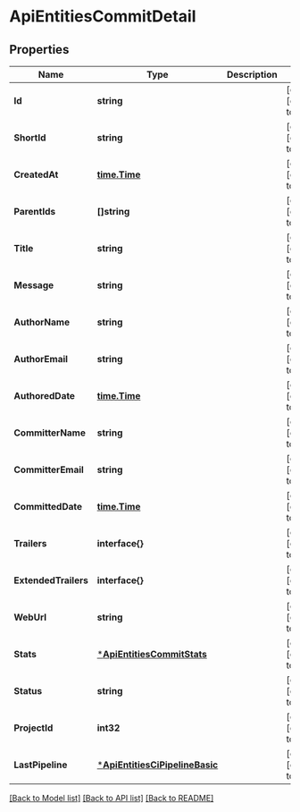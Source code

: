 # ApiEntitiesCommitDetail

## Properties
Name | Type | Description | Notes
------------ | ------------- | ------------- | -------------
**Id** | **string** |  | [optional] [default to null]
**ShortId** | **string** |  | [optional] [default to null]
**CreatedAt** | [**time.Time**](time.Time.md) |  | [optional] [default to null]
**ParentIds** | **[]string** |  | [optional] [default to null]
**Title** | **string** |  | [optional] [default to null]
**Message** | **string** |  | [optional] [default to null]
**AuthorName** | **string** |  | [optional] [default to null]
**AuthorEmail** | **string** |  | [optional] [default to null]
**AuthoredDate** | [**time.Time**](time.Time.md) |  | [optional] [default to null]
**CommitterName** | **string** |  | [optional] [default to null]
**CommitterEmail** | **string** |  | [optional] [default to null]
**CommittedDate** | [**time.Time**](time.Time.md) |  | [optional] [default to null]
**Trailers** | **interface{}** |  | [optional] [default to null]
**ExtendedTrailers** | **interface{}** |  | [optional] [default to null]
**WebUrl** | **string** |  | [optional] [default to null]
**Stats** | [***ApiEntitiesCommitStats**](API_Entities_CommitStats.md) |  | [optional] [default to null]
**Status** | **string** |  | [optional] [default to null]
**ProjectId** | **int32** |  | [optional] [default to null]
**LastPipeline** | [***ApiEntitiesCiPipelineBasic**](API_Entities_Ci_PipelineBasic.md) |  | [optional] [default to null]

[[Back to Model list]](../README.md#documentation-for-models) [[Back to API list]](../README.md#documentation-for-api-endpoints) [[Back to README]](../README.md)



